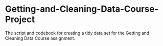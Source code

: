 # Getting-and-Cleaning-Data-Course-Project
The script and codebook for creating a tidy data set for the Getting and Cleaning Data Course assignment.
